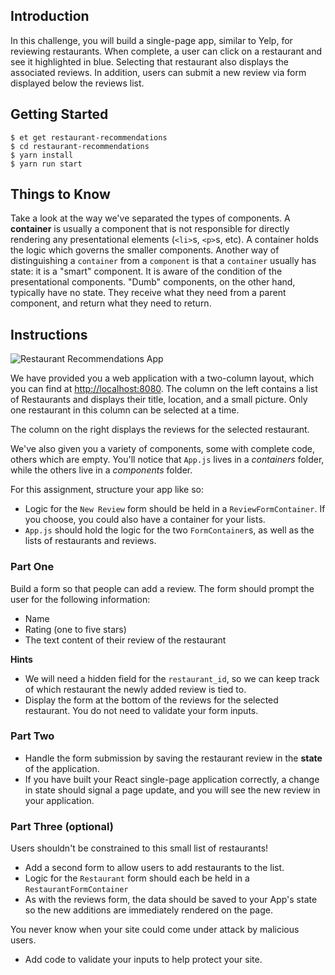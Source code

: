 ## Introduction

In this challenge, you will build a single-page app, similar to Yelp, for
reviewing restaurants. When complete, a user can click on a restaurant and see it highlighted in blue. Selecting that restaurant also displays the associated reviews. In addition, users can submit a new review via form displayed below the reviews list.

## Getting Started

```no-highlight
$ et get restaurant-recommendations
$ cd restaurant-recommendations
$ yarn install
$ yarn run start
```

## Things to Know

Take a look at the way we've separated the types of components.  A **container** is usually a component that is not responsible for directly rendering any presentational elements (`<li>`s, `<p>`s, etc). A container holds the logic which governs the smaller components.  Another way of distinguishing a `container` from a `component` is that a `container` usually has state: it is a "smart" component.  It is aware of the condition of the presentational components.  "Dumb" components, on the other hand, typically have no state.  They receive what they need from a parent component, and return what they need to return.  

## Instructions

![Restaurant Recommendations App](https://s3.amazonaws.com/horizon-production/images/restaurant-recommendations.png)

We have provided you a web application with a two-column layout, which you can find at <http://localhost:8080>. The column on the left contains a list of Restaurants and displays their title, location, and a small picture. Only one restaurant in this column can be selected at a time.

The column on the right displays the reviews for the selected restaurant.

We've also given you a variety of components, some with complete code, others which are empty. You'll notice that `App.js` lives in a _containers_ folder, while the others live in a _components_ folder.  

For this assignment, structure your app like so:
* Logic for the `New Review` form should be held in a `ReviewFormContainer`. If you choose, you could also have a container for your lists.
* `App.js` should hold the logic for the two `FormContainer`s, as well as the lists of restaurants and reviews.

### Part One

Build a form so that people can add a review. The form should prompt the user
for the following information:

* Name
* Rating (one to five stars)
* The text content of their review of the restaurant

**Hints**
* We will need a hidden field for the `restaurant_id`, so we can keep track of which restaurant the newly added review is tied to.
* Display the form at the bottom of the reviews for the selected restaurant. You do not need to validate your form inputs.

### Part Two

* Handle the form submission by saving the restaurant review in the **state** of the application.
* If you have built your React single-page application correctly, a change in state should signal a page update, and you will see the new review in your application.

### Part Three (optional)

Users shouldn't be constrained to this small list of restaurants!
* Add a second form to allow users to add restaurants to the list.
* Logic for the `Restaurant` form should each be held in a `RestaurantFormContainer`
* As with the reviews form, the data should be saved to your App's state so the new additions are immediately rendered on the page.

You never know when your site could come under attack by malicious users.
* Add code to validate your inputs to help protect your site.
